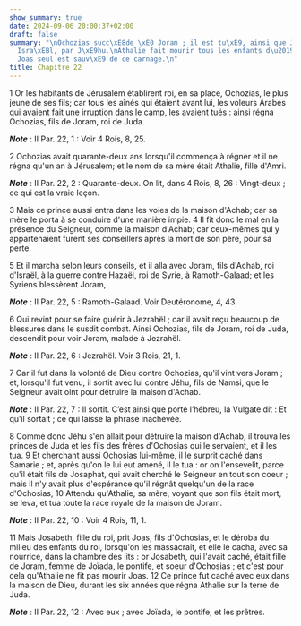 ```yaml
---
show_summary: true
date: 2024-09-06 20:00:37+02:00
draft: false
summary: "\nOchozias succ\xE8de \xE0 Joram ; il est tu\xE9, ainsi que Joram, roi d\u2019\
  Isra\xEBl, par J\xE9hu.\nAthalie fait mourir tous les enfants d\u2019Ochozias.\n\
  Joas seul est sauv\xE9 de ce carnage.\n"
title: Chapitre 22
---
```





1 Or les habitants de Jérusalem établirent roi, en sa place, Ochozias, le plus jeune de ses fils; car tous les aînés qui étaient avant lui, les voleurs Arabes qui avaient fait une irruption dans le camp, les avaient tués : ainsi régna Ochozias, fils de Joram, roi de Juda.

***Note*** :  II Par. 22, 1 : Voir 4 Rois, 8, 25.

2 Ochozias avait quarante-deux ans lorsqu'il commença à régner et il ne régna qu'un an à Jérusalem; et le nom de sa mère était Athalie, fille d'Amri.

***Note*** :  II Par. 22, 2 : Quarante-deux. On lit, dans 4 Rois, 8, 26 : Vingt-deux ; ce qui est la vraie leçon.

3 Mais ce prince aussi entra dans les voies de la maison d'Achab; car sa mère le porta à se conduire d'une manière impie. 4 Il fit donc le mal en la présence du Seigneur, comme la maison d'Achab; car ceux-mêmes qui y appartenaient furent ses conseillers après la mort de son père, pour sa perte.


5 Et il marcha selon leurs conseils, et il alla avec Joram, fils d'Achab, roi d'Israël, à la guerre contre Hazaël, roi de Syrie, à Ramoth-Galaad; et les Syriens blessèrent Joram,

***Note*** :  II Par. 22, 5 : Ramoth-Galaad. Voir Deutéronome, 4, 43.

6 Qui revint pour se faire guérir à Jezrahël ; car il avait reçu beaucoup de blessures dans le susdit combat. Ainsi Ochozias, fils de Joram, roi de Juda, descendit pour voir Joram, malade à Jezrahël.

***Note*** :  II Par. 22, 6 : Jezrahël. Voir 3 Rois, 21, 1.


7 Car il fut dans la volonté de Dieu contre Ochozias, qu'il vint vers Joram ; et, lorsqu'il fut venu, il sortit avec lui contre Jéhu, fils de Namsi, que le Seigneur avait oint pour détruire la maison d'Achab.

***Note*** :  II Par. 22, 7 : Il sortit. C’est ainsi que porte l’hébreu, la Vulgate dit : Et qu’il sortait ; ce qui laisse la phrase inachevée.

8 Comme donc Jéhu s'en allait pour détruire la maison d'Achab, il trouva les princes de Juda et les fils des frères d'Ochosias qui le servaient, et il les tua. 9 Et cherchant aussi Ochosias lui-même, il le surprit caché dans Samarie ; et, après qu'on le lui eut amené, il le tua : or on l'ensevelit, parce qu'il était fils de Josaphat, qui avait cherché le Seigneur en tout son coeur ; mais il n'y avait plus d'espérance qu'il régnât quelqu'un de la race d'Ochosias, 10 Attendu qu'Athalie, sa mère, voyant que son fils était mort, se leva, et tua toute la race royale de la maison de Joram.

***Note*** :  II Par. 22, 10 : Voir 4 Rois, 11, 1.

11 Mais Josabeth, fille du roi, prit Joas, fils d'Ochosias, et le déroba du milieu des enfants du roi, lorsqu'on les massacrait, et elle le cacha, avec sa nourrice, dans la chambre des lits : or Josabeth, qui l'avait caché, était fille de Joram, femme de Joïada, le pontife, et soeur d'Ochosias ; et c'est pour cela qu'Athalie ne fit pas mourir Joas. 12 Ce prince fut caché avec eux dans la maison de Dieu, durant les six années que régna Athalie sur la terre de Juda.

***Note*** :  II Par. 22, 12 : Avec eux ; avec Joïada, le pontife, et les prêtres.

